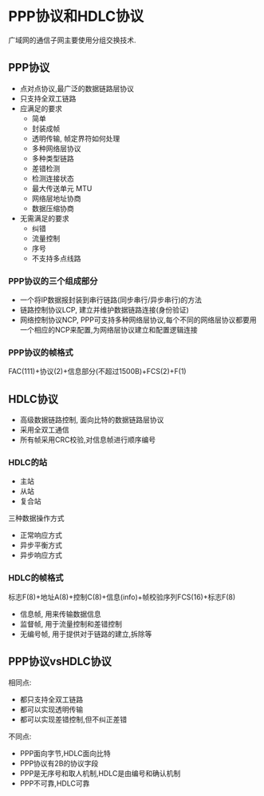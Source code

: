 # PPP协议和HDLC协议

广域网的通信子网主要使用分组交换技术.

## PPP协议

- 点对点协议,最广泛的数据链路层协议
- 只支持全双工链路
- 应满足的要求
  - 简单 
  - 封装成帧
  - 透明传输, 帧定界符如何处理
  - 多种网络层协议
  - 多种类型链路
  - 差错检测
  - 检测连接状态
  - 最大传送单元 MTU
  - 网络层地址协商
  - 数据压缩协商
- 无需满足的要求
  - 纠错
  - 流量控制
  - 序号
  - 不支持多点线路

### PPP协议的三个组成部分

- 一个将IP数据报封装到串行链路(同步串行/异步串行)的方法
- 链路控制协议LCP, 建立并维护数据链路连接(身份验证)
- 网络控制协议NCP, PPP可支持多种网络层协议,每个不同的网络层协议都要用一个相应的NCP来配置,为网络层协议建立和配置逻辑连接

### PPP协议的帧格式

FAC(111)+协议(2)+信息部分(不超过1500B)+FCS(2)+F(1)

## HDLC协议

- 高级数据链路控制, 面向比特的数据链路层协议
- 采用全双工通信
- 所有帧采用CRC校验,对信息帧进行顺序编号

### HDLC的站

- 主站
- 从站
- 复合站

三种数据操作方式

- 正常响应方式
- 异步平衡方式
- 异步响应方式

### HDLC的帧格式

标志F(8)+地址A(8)+控制C(8)+信息(info)+帧校验序列FCS(16)+标志F(8)

- 信息帧, 用来传输数据信息
- 监督帧, 用于流量控制和差错控制
- 无编号帧, 用于提供对于链路的建立,拆除等

## PPP协议vsHDLC协议

相同点:

- 都只支持全双工链路
- 都可以实现透明传输
- 都可以实现差错控制,但不纠正差错

不同点:

- PPP面向字节,HDLC面向比特
- PPP协议有2B的协议字段
- PPP是无序号和取人机制,HDLC是由编号和确认机制
- PPP不可靠,HDLC可靠
